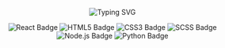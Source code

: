 <p align="center">
  <img src="https://readme-typing-svg.demolab.com?font=Fira+Code&weight=650&size=35&duration=2000&pause=350&color=E4E4E4&center=true&vCenter=true&width=600&height=150&lines=Disconnected401;SYS+Admin;Software+Developer;React+%2F+HTML+%2F+SCSS+%2F+JS;API+Python+%2F+Node.js" alt="Typing SVG" />
</p>
<!--
https://readme-typing-svg.demolab.com/demo/?weight=650&size=35&duration=2000&pause=350&color=E4E4E4&center=true&vCenter=true&width=600&height=150&lines=Disconnected401;SYS+Admin;Software+Developer;React+%2F+HTML+%2F+SCSS+%2F+JS;API+Python+%2F+Node.js
-->

<p align="center">
  <img alt="React Badge" src="https://img.shields.io/badge/React-000?style=for-the-badge&logo=react&logoColor=white">
  <img alt="HTML5 Badge" src="https://img.shields.io/badge/HTML5-000?style=for-the-badge&logo=html5&logoColor=white">
  <img alt="CSS3 Badge" src="https://img.shields.io/badge/CSS3-000?style=for-the-badge&logo=css3&logoColor=white">
  <img alt="SCSS Badge" src="https://img.shields.io/badge/SCSS-000?style=for-the-badge&logo=sass&logoColor=white">
  <img alt="Node.js Badge" src="https://img.shields.io/badge/Node.js-000?style=for-the-badge&logo=node.js&logoColor=white">
  <img alt="Python Badge" src="https://img.shields.io/badge/Python-000?style=for-the-badge&logo=python&logoColor=white">
</p>
